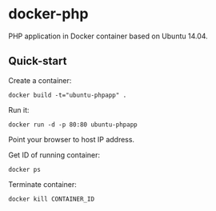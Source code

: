 docker-php
==========

PHP application in Docker container based on Ubuntu 14.04.

## Quick-start

Create a container:

```
docker build -t="ubuntu-phpapp" .
```

Run it:

```
docker run -d -p 80:80 ubuntu-phpapp
```

Point your browser to host IP address.

Get ID of running container:

```
docker ps
```

Terminate container:

```
docker kill CONTAINER_ID
```
